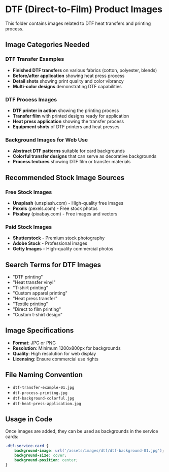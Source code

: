 # DTF (Direct-to-Film) Product Images

This folder contains images related to DTF heat transfers and printing process.

## Image Categories Needed

### DTF Transfer Examples
- **Finished DTF transfers** on various fabrics (cotton, polyester, blends)
- **Before/after application** showing heat press process
- **Detail shots** showing print quality and color vibrancy
- **Multi-color designs** demonstrating DTF capabilities

### DTF Process Images
- **DTF printer in action** showing the printing process
- **Transfer film** with printed designs ready for application
- **Heat press application** showing the transfer process
- **Equipment shots** of DTF printers and heat presses

### Background Images for Web Use
- **Abstract DTF patterns** suitable for card backgrounds
- **Colorful transfer designs** that can serve as decorative backgrounds
- **Process textures** showing DTF film or transfer materials

## Recommended Stock Image Sources

### Free Stock Images
- **Unsplash** (unsplash.com) - High-quality free images
- **Pexels** (pexels.com) - Free stock photos
- **Pixabay** (pixabay.com) - Free images and vectors

### Paid Stock Images
- **Shutterstock** - Premium stock photography
- **Adobe Stock** - Professional images
- **Getty Images** - High-quality commercial photos

## Search Terms for DTF Images
- "DTF printing"
- "Heat transfer vinyl"
- "T-shirt printing"
- "Custom apparel printing"
- "Heat press transfer"
- "Textile printing"
- "Direct to film printing"
- "Custom t-shirt design"

## Image Specifications
- **Format**: JPG or PNG
- **Resolution**: Minimum 1200x800px for backgrounds
- **Quality**: High resolution for web display
- **Licensing**: Ensure commercial use rights

## File Naming Convention
- `dtf-transfer-example-01.jpg`
- `dtf-process-printing.jpg`
- `dtf-background-colorful.jpg`
- `dtf-heat-press-application.jpg`

## Usage in Code
Once images are added, they can be used as backgrounds in the service cards:

```css
.dtf-service-card {
    background-image: url('/assets/images/dtf/dtf-background-01.jpg');
    background-size: cover;
    background-position: center;
}
```